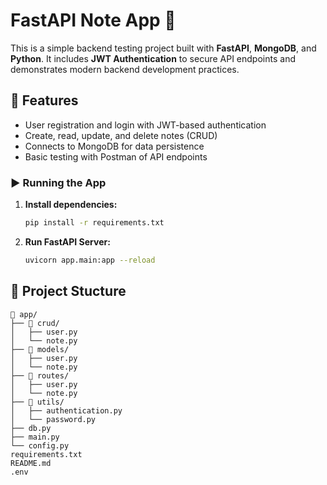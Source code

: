 # FastAPI Note App 📝

This is a simple backend testing project built with **FastAPI**, **MongoDB**, and **Python**. It includes **JWT Authentication** to secure API endpoints and demonstrates modern backend development practices.

## 🚀 Features
- User registration and login with JWT-based authentication
- Create, read, update, and delete notes (CRUD)
- Connects to MongoDB for data persistence
- Basic testing with Postman of API endpoints 

### ▶️ Running the App

1. **Install dependencies:**

   ```bash
   pip install -r requirements.txt
   
2. **Run FastAPI Server:**
   ```bash
   uvicorn app.main:app --reload

##  📁 Project Stucture 

```
📁 app/
├── 📁 crud/
│   ├── user.py
│   └── note.py
├── 📁 models/
│   ├── user.py
│   └── note.py
├── 📁 routes/
│   ├── user.py
│   └── note.py
├── 📁 utils/
│   ├── authentication.py
│   └── password.py
├── db.py
├── main.py
└── config.py
requirements.txt
README.md
.env
```


